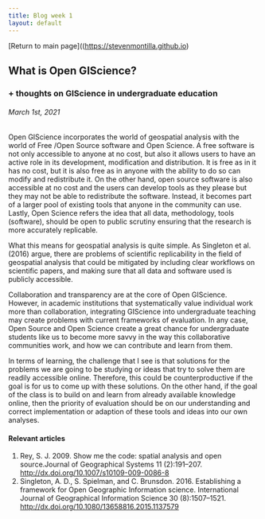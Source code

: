 ```yaml
---
title: Blog week 1
layout: default
---
```

[Return to main page]((https://stevenmontilla.github.io)
## What is Open GIScience?
### + thoughts on GIScience in undergraduate education
###### March 1st, 2021



Open GIScience incorporates the world of geospatial analysis with the world of Free /Open Source software and Open Science.
A free software is not only accessible to anyone at no cost, but also it allows users to have an active role in its development, modification and distribution. It is free as in it has no cost, but it is also free as in anyone with the ability to do so can modify and redistribute it. On the other hand, open source software is also accessible at no cost and the users
can develop tools as they please but they may not be able to redistribute the software. Instead, it becomes part of a larger pool of existing tools that anyone in the community can
use.  Lastly, Open Science refers the idea that all data, methodology, tools (software), should be open to public scrutiny ensuring that the research is more accurately replicable.

What this means for geospatial analysis is quite simple. As Singleton et al. (2016) argue, there are problems of scientific replicability in the field of geospatial analysis that
could be mitigated by including clear workflows on scientific papers, and making sure that all data and software used is publicly accessible.

 Collaboration and transparency are at the core of Open GIScience. However, in academic institutions that systematically value individual
work more than collaboration, integrating GIScience into undergraduate teaching may create problems with current frameworks of evaluation.
In any case, Open Source and Open Science create a great chance for undergraduate students like us to become more savvy in the way this
collaborative communities work, and how we can contribute and learn from them.

In terms of learning, the challenge that I see is that solutions for the problems we are going to be studying or ideas that try to solve them are readily
accessible online. Therefore, this could be counterproductive if the goal is for us to come up with these solutions. On the other hand, if the goal of the class is to
build on and learn from already available knowledge online, then the priority of evaluation should be on our understanding and correct implementation or adaption of these tools and ideas
into our own analyses.


#### Relevant articles  
1. Rey, S. J. 2009. Show me the code: spatial analysis and open source.Journal of Geographical Systems 11 (2):191–207. http://dx.doi.org/10.1007/s10109-009-0086-8
3. Singleton, A. D., S. Spielman, and C. Brunsdon. 2016. Establishing a framework for Open Geographic Information science. International Journal of Geographical Information Science 30 (8):1507–1521. http://dx.doi.org/10.1080/13658816.2015.1137579
